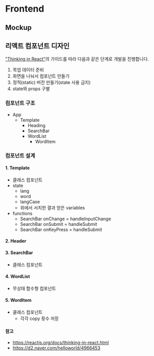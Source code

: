 # Frontend

## Mockup


## 리액트 컴포넌트 디자인

["Thinking in React"](https://reactjs.org/docs/thinking-in-react.html)의 가이드를 따라 다음과 같은 단계로 개발을 진행합니다.

1. 목업 데이터 준비
2. 화면을 나눠서 컴포넌트 만들기
3. 정적(static) 버전 만들기(state 사용 금지)
4. state와 props 구별


### 컴포넌트 구조

* App
    * Template
        * Heading
        * SearchBar
        * WordList
            * WordItem


### 컴포넌트 설계

#### 1. Template

* 클래스 컴포넌트
* state
  * lang
  * word
  * langCase
  * 위에서 서치한 결과 얻은 variables
* functions
  * SearchBar onChange = handleInputChange
  * SearchBar onSubmit = handleSubmit
  * SearchBar onKeyPress = handleSubmit


#### 2. Header



#### 3. SearchBar

* 클래스 컴포넌트


#### 4. WordList

* 무상태 함수형 컴포넌트


#### 5. WordItem

* 클래스 컴포넌트
  * 각각 copy 횟수 저장


#### 참고

* https://reactjs.org/docs/thinking-in-react.html
* https://d2.naver.com/helloworld/4966453
